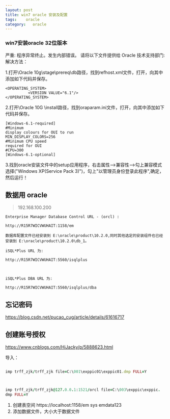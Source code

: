 ```yaml
---
layout: post
title: win7 oracle 安装及配置
tags:    oracle 
category:   oracle
---
```




### win7安装oracle 32位版本


严重: 程序异常终止。发生内部错误。 请将以下文件提供给 Oracle 技术支持部门:  
解决方法： 
 
1.打开\Oracle 10g\stage\prereq\db路径，找到refhost.xml文件，打开，向其中添加如下代码并保存。
``` 
<OPERATING_SYSTEM> 
          <VERSION VALUE="6.1"/> 
</OPERATING_SYSTEM> 
```
2.打开\Oracle 10G \install路径，找到oraparam.ini文件，打开，向其中添加如下代码并保存。
``` 
[Windows-6.1-required] 
#Minimum 
display colours for OUI to run 
MIN_DISPLAY_COLORS=256 
#Minimum CPU speed 
required for OUI 
#CPU=300 
[Windows-6.1-optional] 
 ```

3.找到oracle安装文件中的setup应用程序，右击属性-->兼容性-->勾上兼容模式选择("Windows XP(Service Pack 3)")，勾上"以管理员身份登录此程序",确定，然后运行！ 
 




## 数据用 oracle 

>192.168.100.200

```
Enterprise Manager Database Control URL - (orcl) :

http://R15R7WICVWUHAIT:1158/em

数据库配置文件已经安装到 E:\oracle\product\10.2.0,同时其他选定的安装组件也已经安装到 E:\oracle\product\10.2.0\db_1。

iSQL*Plus URL 为:

http://R15R7WICVWUHAIT:5560/isqlplus



iSQL*Plus DBA URL 为:

http://R15R7WICVWUHAIT:5560/isqlplus/dba

```


## 忘记密码

https://blog.csdn.net/pucao_cug/article/details/61616717


## 创建账号授权

https://www.cnblogs.com/HiJacky/p/5888623.html


导入：


```ruby

imp trff_zjk/trff_zjk file=C:\001\exppic01\exppic01.dmp FULL=Y



imp trff_zjk/trff_zjk@127.0.0.1:1521/orcl file=C:\003\exppic\exppic.
dmp FULL=Y


```

1. 创建表空间 https://localhost:1158/em sys emdata123
2. 添加数据文件，大小大于数据文件
